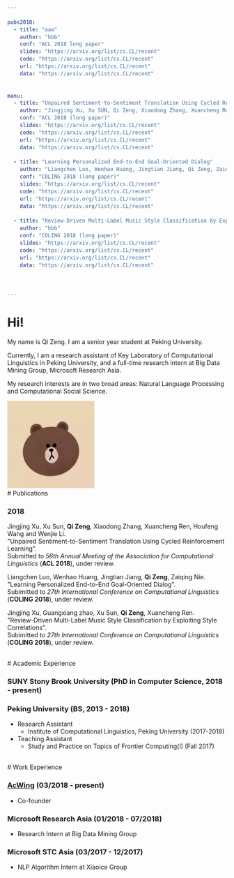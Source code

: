 ```yaml
---

pubs2018:   
  - title: "aaa"
    author: "bbb"
    conf: "ACL 2018 long paper"
    slides: "https://arxiv.org/list/cs.CL/recent"
    code: "https://arxiv.org/list/cs.CL/recent"
    url: "https://arxiv.org/list/cs.CL/recent"
    data: "https://arxiv.org/list/cs.CL/recent"


manu:
  - title: "Unpaired Sentiment-to-Sentiment Translation Using Cycled Reinforcement Learning"
    author: "Jingjing Xu, Xu SUN, Qi Zeng, Xiaodong Zhang, Xuancheng Ren, Houfeng Wang and Wenjie Li"
    conf: "ACL 2018 (long paper)"
    slides: "https://arxiv.org/list/cs.CL/recent"
    code: "https://arxiv.org/list/cs.CL/recent"
    url: "https://arxiv.org/list/cs.CL/recent"
    data: "https://arxiv.org/list/cs.CL/recent"

  - title: "Learning Personalized End-to-End Goal-Oriented Dialog"
    author: "Liangchen Luo, Wenhao Huang, Jingtian Jiang, Qi Zeng, Zaiqing Nie"
    conf: "COLING 2018 (long paper)"
    slides: "https://arxiv.org/list/cs.CL/recent"
    code: "https://arxiv.org/list/cs.CL/recent"
    url: "https://arxiv.org/list/cs.CL/recent"
    data: "https://arxiv.org/list/cs.CL/recent"

  - title: "Review-Driven Multi-Label Music Style Classification by Exploiting Style Correlations"
    author: "bbb"
    conf: "COLING 2018 (long paper)"
    slides: "https://arxiv.org/list/cs.CL/recent"
    code: "https://arxiv.org/list/cs.CL/recent"
    url: "https://arxiv.org/list/cs.CL/recent"
    data: "https://arxiv.org/list/cs.CL/recent"



---
```





# Hi!



My name is Qi Zeng. I am a senior year student at Peking University.


Currently, I am a research assistant of Key Laboratory of Computational Linguistics in Peking University, and a full-time research intern at Big Data Mining Group, Microsoft Research Asia. 

My research interests are in two broad areas: Natural Language Processing and Computational Social Science.


<img src="/images/brown.jpg" class="floatpic" width="200" height="200">



<br>
# Publications

### 2018

Jingjing Xu, Xu Sun, **Qi Zeng**, Xiaodong Zhang, Xuancheng Ren, Houfeng Wang and Wenjie Li. <br>
"Unpaired Sentiment-to-Sentiment Translation Using Cycled Reinforcement Learning". <br>
Submitted to *56th Annual Meeting of the Association for Computational Linguistics* (**ACL 2018**), under review.

Liangchen Luo, Wenhao Huang, Jingtian Jiang, **Qi Zeng**, Zaiqing Nie. <br>
"Learning Personalized End-to-End Goal-Oriented Dialog". <br>
Subimitted to *27th International Conference on Computational Linguistics* (**COLING 2018**), under review.

Jingjing Xu, Guangxiang zhao, Xu Sun, **Qi Zeng**, Xuancheng Ren. <br>
"Review-Driven Multi-Label Music Style Classification by Exploiting Style Correlations". <br>
Subimitted to *27th International Conference on Computational Linguistics* (**COLING 2018**), under review.


<!---
{% for pub in page.pubs2018 %}
{% unless pub.hidden %}
  - {% if pub.url %} [{{pub.title}}]({{pub.url}}).
    {% else %} {{pub.title}}.
    {% endif %}<br>
    {{pub.author}}.<br>
    {{pub.conf}}.<br>
    {% if pub.address %}{{pub.address}}.
    {% endif %}{% if pub.slides %}[Slides]({{pub.slides}}).
    {% endif %}{% if pub.data %}[Data]({{pub.data}}).
    {% endif %}{% if pub.code %}[Code]({{pub.code}}).
    {% endif %}
{% endunless %}
{% endfor %}
-->




<br>
# Academic Experience



### SUNY Stony Brook University (PhD in Computer Science, 2018 - present) 
<!---
  - Advisor: [H. Andrew Schwartz][has]
  - Research Assistant
  	- [The HLAB: Human Language Analysis Beings][HLAB] (2018-present)
  - Teaching Assistant:
  	- ?? (Fall 2018)
-->


[has]:http://www3.cs.stonybrook.edu/~has/
[HLAB]:http://hlab.cs.stonybrook.edu/



### Peking University (BS, 2013 - 2018)
  - Research Assistant
    - Institute of Computational Linguistics, Peking University (2017-2018)
  - Teaching Assistant
    - Study and Practice on Topics of Frontier Computing(I) (Fall 2017)


<br>
# Work Experience

### [AcWing] (03/2018 - present)
  - Co-founder

### Microsoft Research Asia (01/2018 - 07/2018)
  - Research Intern at Big Data Mining Group


### Microsoft STC Asia (03/2017 - 12/2017)
  - NLP Algorithm Intern at Xiaoice Group

[AcWing]: http://acwing.com

<br>
<br>
<br>
<br>
<br>

